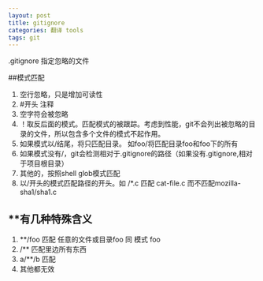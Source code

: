 ```yaml
---
layout: post
title: gitignore
categories: 翻译 tools
tags: git 
---
```


.gitignore 指定忽略的文件

##模式匹配

1. 空行忽略，只是增加可读性
2. \#开头 注释
3. 空字符会被忽略
4. ！取反后面的模式。匹配模式的被跟踪。考虑到性能，git不会列出被忽略的目录的文件，所以包含多个文件的模式不起作用。
5. 如果模式以/结尾，将只匹配目录。 如foo/将匹配目录foo和foo下的所有
6. 如果模式没有/，git会检测相对于.gitignore的路径（如果没有.gitignore,相对于项目根目录）
7. 其他的，按照shell glob模式匹配
8. 以/开头的模式匹配路径的开头。如 /*.c 匹配 cat-file.c 而不匹配mozilla-sha1/sha1.c

## **有几种特殊含义
1. **/foo 匹配 任意的文件或目录foo 同 模式 foo
2. /** 匹配里边所有东西
3. a/**/b  匹配 
4. 其他都无效
